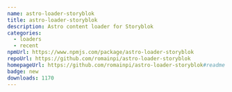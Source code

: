 ```yaml
---
name: astro-loader-storyblok
title: astro-loader-storyblok
description: Astro content loader for Storyblok
categories:
  - loaders
  - recent
npmUrl: https://www.npmjs.com/package/astro-loader-storyblok
repoUrl: https://github.com/romainpi/astro-loader-storyblok
homepageUrl: https://github.com/romainpi/astro-loader-storyblok#readme
badge: new
downloads: 1170
---
```

